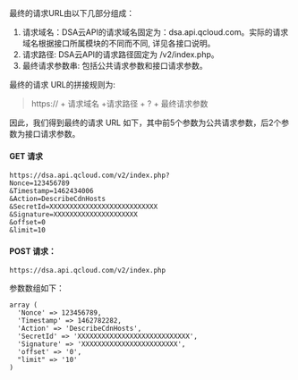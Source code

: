 最终的请求URL由以下几部分组成：

1) 请求域名：DSA云API的请求域名固定为：dsa.api.qcloud.com。实际的请求域名根据接口所属模块的不同而不同, 详见各接口说明。  
2) 请求路径: DSA云API的请求路径固定为 /v2/index.php。  
3) 最终请求参数串: 包括公共请求参数和接口请求参数。

最终的请求 URL的拼接规则为:

> https:// + 请求域名 +请求路径 + ? + 最终请求参数

因此，我们得到最终的请求 URL 如下，其中前5个参数为公共请求参数，后2个参数为接口请求参数。

#### GET 请求

	https://dsa.api.qcloud.com/v2/index.php?
	Nonce=123456789
	&Timestamp=1462434006
	&Action=DescribeCdnHosts
	&SecretId=XXXXXXXXXXXXXXXXXXXXXXXXXXX
	&Signature=XXXXXXXXXXXXXXXXXXXXX
	&offset=0
	&limit=10
#### POST 请求：

	https://dsa.api.qcloud.com/v2/index.php
参数数组如下：

	array (
	  'Nonce' => 123456789,
	  'Timestamp' => 1462782282,
	  'Action' => 'DescribeCdnHosts',
	  'SecretId' => 'XXXXXXXXXXXXXXXXXXXXXXXXXXXX',
	  'Signature' => 'XXXXXXXXXXXXXXXXXXXXXXXX',
	  'offset' => '0',
	  "limit" => '10'
	)